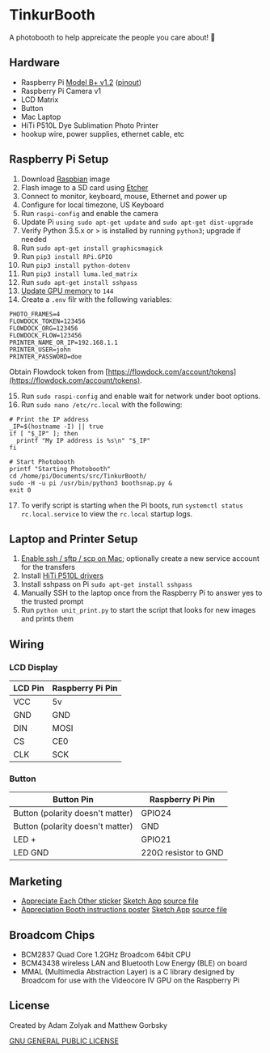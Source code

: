# TinkurBooth

A photobooth to help appreicate the people you care about! 🙌

## Hardware

- Raspberry Pi [Model B+ v1.2](https://www.raspberrypi.org/products/raspberry-pi-3-model-b/) ([pinout](https://www.jameco.com/Jameco/workshop/circuitnotes/raspberry_pi_circuit_note_fig2.jpg))
- Raspberry Pi Camera v1
- LCD Matrix
- Button
- Mac Laptop
- HiTi P510L Dye Sublimation Photo Printer
- hookup wire, power supplies, ethernet cable, etc

## Raspberry Pi Setup

1. Download [Raspbian](https://www.raspberrypi.org/downloads/raspbian/) image
2. Flash image to a SD card using [Etcher](https://www.balena.io/etcher/)
3. Connect to monitor, keyboard, mouse, Ethernet and power up
4. Configure for local timezone, US Keyboard
5. Run `raspi-config` and enable the camera
6. Update Pi `using sudo apt-get update` and `sudo apt-get dist-upgrade`
7. Verify Python 3.5.x or > is installed by running `python3`; upgrade if needed
8. Run `sudo apt-get install graphicsmagick`
9. Run `pip3 install RPi.GPIO`
10. Run `pip3 install python-dotenv`
11. Run `pip3 install luma.led_matrix`
12. Run `sudo apt-get install sshpass`
13. [Update GPU memory](https://raspberrypi.stackexchange.com/questions/13764/what-causes-enospc-error-when-using-the-raspberry-pi-camera-module) to `144`
14. Create a `.env` filr with the following variables:

```
PHOTO_FRAMES=4
FLOWDOCK_TOKEN=123456
FLOWDOCK_ORG=123456
FLOWDOCK_FLOW=123456
PRINTER_NAME_OR_IP=192.168.1.1
PRINTER_USER=john
PRINTER_PASSWORD=doe
```

Obtain Flowdock token from [https://flowdock.com/account/tokens](https://flowdock.com/account/tokens).

15. Run `sudo raspi-config` and enable wait for network under boot options.
16. Run `sudo nano /etc/rc.local` with the following:

```
# Print the IP address
_IP=$(hostname -I) || true
if [ "$_IP" ]; then
  printf "My IP address is %s\n" "$_IP"
fi

# Start Photobooth
printf "Starting Photobooth"
cd /home/pi/Documents/src/TinkurBooth/
sudo -H -u pi /usr/bin/python3 boothsnap.py &
exit 0
```

17. To verify script is starting when the Pi boots, run `systemctl status rc.local.service` to view the `rc.local` startup logs.

## Laptop and Printer Setup

1. [Enable ssh / sftp / scp on Mac](https://www.maciverse.com/how-to-turn-on-your-macs-sftp.html); optionally create a new service account for the transfers
2. Install [HiTi P510L drivers](http://download.hiti.com/index.asp)
3. Install sshpass on Pi `sudo apt-get install sshpass`
4. Manually SSH to the laptop once from the Raspberry Pi to answer yes to the trusted prompt
5. Run `python unit_print.py` to start the script that looks for new images and prints them

## Wiring

### LCD Display

| LCD Pin | Raspberry Pi Pin |
| ------- | ---------------- |
| VCC     | 5v               |
| GND     | GND              |
| DIN     | MOSI             |
| CS      | CE0              |
| CLK     | SCK              |

### Button

| Button Pin                       | Raspberry Pi Pin     |
| -------------------------------- | -------------------- |
| Button (polarity doesn't matter) | GPIO24               |
| Button (polarity doesn't matter) | GND                  |
| LED +                            | GPIO21               |
| LED GND                          | 220Ω resistor to GND |

## Marketing

- [Appreciate Each Other sticker](/marketing/AppreciateOneAnotherSticker.png) [Sketch App](https://www.sketchapp.com/) [source file](/marketing/AppreciationBoothPoster.sketch)
- [Appreciation Booth instructions poster](/marketing/AppreciationBoothPoster.png) [Sketch App](https://www.sketchapp.com/) [source file](/marketing/AppreciationOneAnothersticker.sketch)

## Broadcom Chips

- BCM2837 Quad Core 1.2GHz Broadcom 64bit CPU
- BCM43438 wireless LAN and Bluetooth Low Energy (BLE) on board
- MMAL (Multimedia Abstraction Layer) is a C library designed by Broadcom for use with the Videocore IV GPU on the Raspberry Pi

## License

Created by Adam Zolyak and Matthew Gorbsky

[GNU GENERAL PUBLIC LICENSE](LICENSE)
